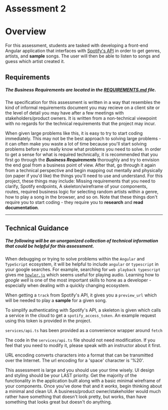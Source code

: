 # Assessment 2

# Overview

For this assessment, students are tasked with developing a front-end Angular application that interfaces with [Spotify's API](https://developer.spotify.com/) in order to get genres, artists, and **sample** songs. The user will then be able to listen to songs and guess which artist created it.

## Requirements

##### The _Business Requirements_ are located in the [REQUIREMENTS.md](REQUIREMENTS.md) file.

The specification for this assessment is written in a way that resembles the kind of informal requirements document you may recieve on a client site or the level of detail you may have after a few meetings with stakeholders/product owners. It is written from a non-technical viewpoint with no regards for the technical requirements that the project may incur.

When given large problems like this, it is easy to try to start coding immediately. This may not be the best approach to solving large problems - it can often make you waste a lot of time because you'll start solving problems before you really know what problems you need to solve. In order to get a sense for what is required technically, it is recommended that you first go through the **_Business Requirements_** thoroughly and try to envision the end goal from a business point of view. After that, go through it again from a technical perspective and begin mapping out mentally and physically (on paper if you'd like) the things you'll need to use and understand. For this project, these things may include: Missing requirements that you need to clarify, Spotify endpoints, A skeleton/wireframe of your components, routes, required business logic for selecting random artists within a genre, how to play a song in the browser, and so on. Note that these things don't require you to start coding - they require you to **research** and **read documentation**.

---

## Technical Guidance

##### The following will be an unorganized collection of technical information that could be helpful for this assessment.

When debugging or trying to solve problems within the `Angular` and `TypeScript` ecosystem, it will be helpful to include `angular` or `typescript` in your google searches. For example, searching for `web playback typescript` gives me [`howler.js`](https://howlerjs.com/) which seems useful for playing audio. Learning how to _google well_ is one of the most important skills to hone as a developer - especially when dealing with a quickly changing ecosystem.

When getting a `track` from Spotify's API, it gives you a `preview_url` which will be needed to play a **sample** for a given song.

To simplify authenticating with Spotify's API, a skeleton is given which calls a service in the cloud to get a `spotify_access_token`. An example request using this token is provided in the project.

`services/api.ts` has been provided as a convenience wrapper around `fetch`

The code in the `services/api.ts` file should not need modification. If you feel that you need to modify it, please speak with an instructor about it first.

URL encoding converts characters into a format that can be transmitted over the Internet. The url encoding for a 'space' character is '%20'.

This assessment is large and you should use your time wisely. UI design and styling should be your LAST priority. Get the majority of the functionality in the application built along with a basic minimal wireframe of your components. Once you've done that and it _works_, begin thinking about a minimal and clean UI. A business/product owner/stakeholder would much rather have something that doesn't look pretty, but works, than have something that looks great but doesn't do anything.
